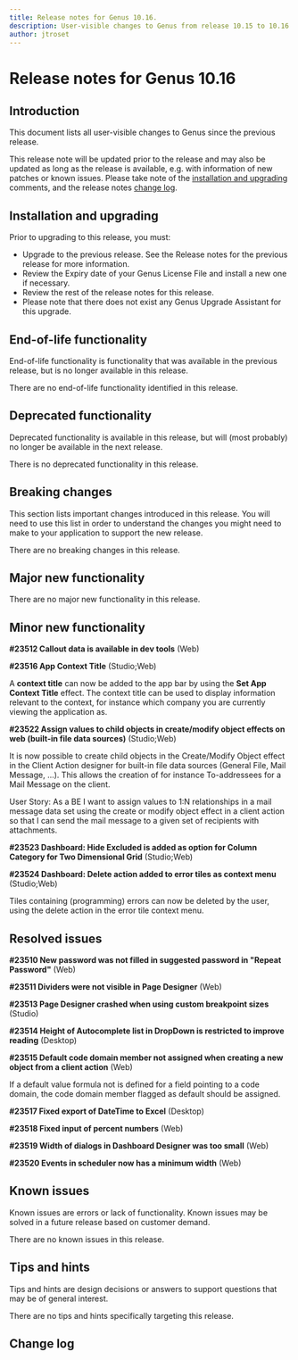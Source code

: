 ```yaml
---
title: Release notes for Genus 10.16.
description: User-visible changes to Genus from release 10.15 to 10.16.
author: jtroset
---
```


# Release notes for Genus 10.16

## Introduction

This document lists all user-visible changes to Genus since the previous release.

This release note will be updated prior to the release and may also be updated as long as the release is available, e.g. with information of new patches or known issues. Please take note of the [installation and upgrading](#installation-and-upgrading) comments, and the release notes [change log](#change-log).

## Installation and upgrading

Prior to upgrading to this release, you must:

- Upgrade to the previous release. See the Release notes for the previous release for more information.
- Review the Expiry date of your Genus License File and install a new one if necessary.
- Review the rest of the release notes for this release.
- Please note that there does not exist any Genus Upgrade Assistant for this upgrade.

<!--rntype01-start INSTALLATION / UPGRADE. DO NOT CHANGE THESE TAGS. ANY CHANGES BELOW WILL BE OVERWRITTEN.-->

<!--rntype01-end   INSTALLATION / UPGRADE. DO NOT CHANGE THESE TAGS. ANY CHANGES ABOVE WILL BE OVERWRITTEN.-->
<!-- release note type 2 is missing. That's ok.-->

## End-of-life functionality

End-of-life functionality is functionality that was available in the previous release, but is no longer available in this release.
<!--rntype03-start END-OF-LIFE. DO NOT CHANGE THESE TAGS. ANY CHANGES BELOW WILL BE OVERWRITTEN.-->
There are no end-of-life functionality identified in this release.
<!--rntype03-end   END-OF-LIFE. DO NOT CHANGE THESE TAGS. ANY CHANGES ABOVE WILL BE OVERWRITTEN.-->
## Deprecated functionality

Deprecated functionality is available in this release, but will (most probably) no longer be available in the next release.
<!--rntype04-start DEPRECATED. DO NOT CHANGE THESE TAGS. ANY CHANGES BELOW WILL BE OVERWRITTEN.-->
There is no deprecated functionality in this release.
<!--rntype04-end   DEPRECATED. DO NOT CHANGE THESE TAGS. ANY CHANGES ABOVE WILL BE OVERWRITTEN.-->
## Breaking changes

This section lists important changes introduced in this release. You will need to use this list in order to understand the changes you might need to make to your application to support the new release.
<!--rntype05-start BREAKING. DO NOT CHANGE THESE TAGS. ANY CHANGES BELOW WILL BE OVERWRITTEN.-->
There are no breaking changes in this release.
<!--rntype05-end   BREAKING. DO NOT CHANGE THESE TAGS. ANY CHANGES ABOVE WILL BE OVERWRITTEN.-->
## Major new functionality
<!--rntype06-start MAJOR. DO NOT CHANGE THESE TAGS. ANY CHANGES BELOW WILL BE OVERWRITTEN.-->
There are no major new functionality in this release.
<!--rntype06-end   MAJOR. DO NOT CHANGE THESE TAGS. ANY CHANGES ABOVE WILL BE OVERWRITTEN.-->
## Minor new functionality
<!--rntype07-start MINOR. DO NOT CHANGE THESE TAGS. ANY CHANGES BELOW WILL BE OVERWRITTEN.-->
<!--ID 63c68cbb-bf28-4966-9887-8107d350e1a2 -->
**#23512 Callout data is available in dev tools** (Web)

<!--ID d0115d82-6da0-4df0-b54b-645ff8a9713e -->
**#23516 App Context Title** (Studio;Web)

A **context title** can now be added to the app bar by using the **Set App Context Title** effect.  The context title can be used to display information relevant to the context, for instance which company you are currently viewing the application as.

<!--ID 932f21ea-f882-4feb-9e19-99322d50c496 -->
**#23522 Assign values to child objects in create/modify object effects on web (built-in file data sources)** (Studio;Web)

It is now possible to create child objects in the Create/Modify Object effect in the Client Action designer for built-in file data sources (General File, Mail Message, ...). This allows the creation of for instance To-addressees for a Mail Message on the client.

User Story:
As a BE I want to assign values to 1:N relationships in a mail message data set using the create or modify object effect in a client action so that I can send the mail message to a given set of recipients with attachments.

<!--ID 4e6d73c5-b018-4348-acbf-a0f00d73d2c1 -->
**#23523 Dashboard: Hide Excluded is added as option for Column Category for Two Dimensional Grid** (Studio;Web)

<!--ID 42544ede-4259-4be7-a314-168147a4f9c7 -->
**#23524 Dashboard: Delete action added to error tiles as context menu** (Studio;Web)

Tiles containing (programming) errors can now be deleted by the user, using the delete action in the error tile context menu.

<!--rntype07-end   MINOR. DO NOT CHANGE THESE TAGS. ANY CHANGES ABOVE WILL BE OVERWRITTEN.-->
## Resolved issues
<!--rntype08-start RESOLVED ISSUES. DO NOT CHANGE THESE TAGS. ANY CHANGES BELOW WILL BE OVERWRITTEN.-->
<!--ID 5de383e0-f37a-4bb4-a8af-12899dac895a -->
**#23510 New password was not filled in suggested password in "Repeat Password"** (Web)

<!--ID 8e9d7928-17d1-43e6-91e6-7a541a8e4c08 -->
**#23511 Dividers were not visible in Page Designer** (Web)

<!--ID ede35bb4-a5e6-4b6a-9c32-0cbf39883055 -->
**#23513 Page Designer crashed when using custom breakpoint sizes** (Studio)

<!--ID 892a94c8-99b2-4e6c-92d6-258a38318631 -->
**#23514 Height of Autocomplete list in DropDown is restricted to improve reading** (Desktop)

<!--ID ea613f1d-a298-4779-901c-334dcf7e5acc -->
**#23515 Default code domain member not assigned when creating a new object from a client action** (Web)

If a default value formula not is defined for a field pointing to a code domain, the code domain member flagged as default should be assigned.

<!--ID 502df74d-27b4-419d-be2b-d642dfe9dd84 -->
**#23517 Fixed export of DateTime to Excel** (Desktop)

<!--ID cad3c7db-4980-462d-ba0f-4a46d484eb4b -->
**#23518 Fixed input of percent numbers** (Web)

<!--ID 23cbfd83-989d-4056-85f0-de05cd35822e -->
**#23519 Width of dialogs in Dashboard Designer was too small** (Web)

<!--ID c3581f30-cba4-4fdf-98d0-93d256c276fd -->
**#23520 Events in scheduler now has a minimum width** (Web)

<!--rntype08-end   RESOLVED ISSUES. DO NOT CHANGE THESE TAGS. ANY CHANGES ABOVE WILL BE OVERWRITTEN.-->
## Known issues

Known issues are errors or lack of functionality. Known issues may be solved in a future release based on customer demand.
<!--rntype09-start KNOWN ISSUES. DO NOT CHANGE THESE TAGS. ANY CHANGES BELOW WILL BE OVERWRITTEN.-->
There are no known issues in this release.
<!--rntype09-end   KNOWN ISSUES. DO NOT CHANGE THESE TAGS. ANY CHANGES ABOVE WILL BE OVERWRITTEN.-->
## Tips and hints

Tips and hints are design decisions or answers to support questions that may be of general interest.

There are no tips and hints specifically targeting this release.

## Change log
<!--changelog CHANGELOG. DO NOT CHANGE THIS TAG. ANY CHANGES BELOW WILL BE DELETED.-->
